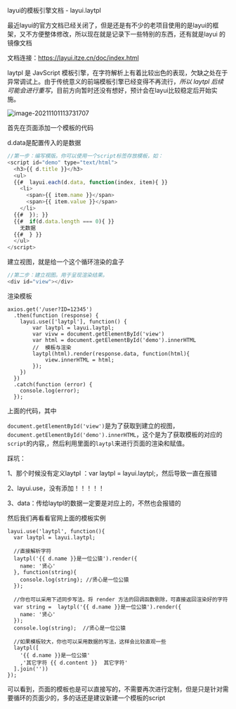 layui的模板引擎文档 - layui.laytpl

最近layui的官方文档已经关闭了，但是还是有不少的老项目使用的是layui的框架，又不方便整体修改，所以现在就是记录下一些特别的东西，还有就是layui 的镜像文档

文档连接：https://layui.itze.cn/doc/index.html

laytpl 是 JavScript 模板引擎，在字符解析上有着比较出色的表现，欠缺之处在于异常调试上。由于传统意义的前端模板引擎已经变得不再流行，*所以 laytpl 后续可能会进行重写*，目前方向暂时还没有想好，预计会在layui比较稳定后开始实施。

![image-20211101113731707](D:\LJY\code\dataNote20221010\img\image-20211101113731707.png)

首先在页面添加一个模板的代码

d.data是配置传入的是数据

```js
//第一步：编写模版。你可以使用一个script标签存放模板，如：
<script id="demo" type="text/html">
  <h3>{{ d.title }}</h3>
  <ul>
  {{#  layui.each(d.data, function(index, item){ }}
    <li>
      <span>{{ item.name }}</span>
      <span>{{ item.value }}</span>
    </li>
  {{#  }); }}
  {{#  if(d.data.length === 0){ }}
    无数据
  {{#  } }} 
  </ul>
</script>
```

建立视图，就是给一个这个循环渲染的盒子

```js
//第二步：建立视图。用于呈现渲染结果。
<div id="view"></div>
```

渲染模板

```
axios.get('/user?ID=12345')
  .then(function (response) {
    layui.use(['laytpl'], function() {
    	var laytpl = layui.laytpl;
    	var vivw = document.getElementById('view')
    	var html = document.getElementById('demo').innerHTML
    	//  模板与渲染
    	laytpl(html).render(response.data, function(html){
  			view.innerHTML = html;
		});
    })
  })
  .catch(function (error) {
    console.log(error);
  });
```

上面的代码，其中

`document.getElementById('view')`是为了获取到建立的视图，`document.getElementById('demo').innerHTML`，这个是为了获取模板的对应的`script`的内容,，然后利用里面的`laytpl`来进行页面的渲染和赋值。

踩坑：

1、那个时候没有定义laytpl ：var laytpl = layui.laytpl;，然后导致一直在报错

2、layui.use，没有添加！！！！！

3、data：传给laytpl的数据一定要是对应上的，不然也会报错的

然后我们再看看官网上面的模板实例

```
layui.use('laytpl', function(){
  var laytpl = layui.laytpl;
  
  //直接解析字符
  laytpl('{{ d.name }}是一位公猿').render({
    name: '贤心'
  }, function(string){
    console.log(string); //贤心是一位公猿
  });
  
  //你也可以采用下述同步写法，将 render 方法的回调函数剔除，可直接返回渲染好的字符
  var string =  laytpl('{{ d.name }}是一位公猿').render({
    name: '贤心'
  });
  console.log(string);  //贤心是一位公猿
  
  //如果模板较大，你也可以采用数据的写法，这样会比较直观一些
  laytpl([
    '{{ d.name }}是一位公猿'
    ,'其它字符 {{ d.content }}  其它字符'
  ].join(''))
}); 
```

可以看到，页面的模板也是可以直接写的，不需要再次进行定制，但是只是针对需要循环的页面少的，多的话还是建议新建一个模板的script